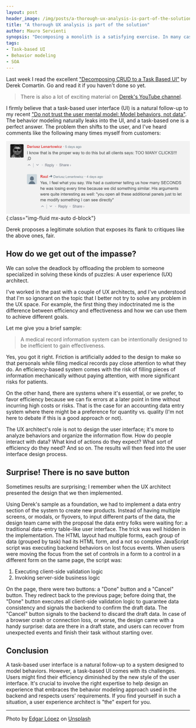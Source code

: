```yaml
---
layout: post
header_image: /img/posts/a-thorough-ux-analysis-is-part-of-the-solution/header.jpg
title: "A thorough UX analysis is part of the solution"
author: Mauro Servienti
synopsis: "Decomposing a monolith is a satisfying exercise. In many cases, the decomposition process leads to a task-based user interface with its set of issues. We should not try to address those using either technology or architecture. A UX analysis is the way."
tags:
- Task-based UI
- Behavior modeling
- SOA
---
```


Last week I read the excellent ["Decomposing CRUD to a Task Based UI"](https://codeopinion.com/decomposing-crud-to-a-task-based-ui/) by Derek Comartin. Go and read it if you haven't done so yet.

> There is also a lot of exciting material on [Derek's YouTube channel](https://www.youtube.com/channel/UC3RKA4vunFAfrfxiJhPEplw).

I firmly believe that a task-based user interface (UI) is a natural follow-up to my recent ["Do not trust the user mental model: Model behaviors, not data"](https://milestone.topics.it/2021/02/02/do-not-trust-the-user-mental-model.html). The behavior modeling naturally leaks into the UI, and a task-based one is a perfect answer. The problem then shifts to the user, and I've heard comments like the following many times myself from customers:

![Comment screenshot](/img/posts/a-thorough-ux-analysis-is-part-of-the-solution/comment-screenshot.png){:class="img-fluid mx-auto d-block"}

Derek proposes a legitimate solution that exposes its flank to critiques like the above ones, fair.

## How do we get out of the impasse?

We can solve the deadlock by offloading the problem to someone specialized in solving these kinds of puzzles: A user experience (UX) architect.

I've worked in the past with a couple of UX architects, and I've understood that I'm so ignorant on the topic that I better not try to solve any problem in the UX space. For example, the first thing they indoctrinated me is the difference between efficiency and effectiveness and how we can use them to achieve different goals.

Let me give you a brief sample:

> A medical record information system can be intentionally designed to be inefficient to gain effectiveness.

Yes, you got it right. Friction is artificially added to the design to make so that personals while filing medical records pay close attention to what they do. An efficiency-based system comes with the risk of filling pieces of information mechanically without paying attention, with more significant risks for patients.

On the other hand, there are systems where it's essential, or we prefer, to favor efficiency because we can fix errors at a later point in time without incurring high costs or risks. That is the case for an accounting data entry system where there might be a preference for quantity vs. quality (I'm not here to debate if this is a good approach or not).

The UX architect's role is not to design the user interface; it's more to analyze behaviors and organize the information flow. How do people interact with data? What kind of actions do they expect? What sort of efficiency do they need? And so on. The results will then feed into the user interface design process.

## Surprise! There is no save button

Sometimes results are surprising; I remember when the UX architect presented the design that we then implemented.

Using Derek's sample as a foundation, we had to implement a data entry section of the system to create new products. Instead of having multiple screens, or modals, or flyovers, to input different parts of the data, the design team came with the proposal the data entry folks were waiting for: a traditional data-entry table-like user interface. The trick was well hidden in the implementation. The HTML layout had multiple forms, each group of data (grouped by task) had its HTML form, and a not so complex JavaScript script was executing backend behaviors on lost focus events. When users were moving the focus from the set of controls in a form to a control in a different form on the same page, the script was:

1. Executing client-side validation logic
2. Invoking server-side business logic

On the page, there were two buttons: a "Done" button and a "Cancel" button. They redirect back to the previous page; before doing that, the "Done" button executes all client-side validation logic to guarantee data consistency and signals the backend to confirm the draft data. The "Cancel" button signals to the backend to discard the draft data. In case of a browser crash or connection loss, or worse, the design came with a handy surprise: data are there in a draft state, and users can recover from unexpected events and finish their task without starting over.

## Conclusion

A task-based user interface is a natural follow-up to a system designed to model behaviors. However, a task-based UI comes with its challenges. Users might find their efficiency diminished by the new style of the user interface. It's crucial to involve the right expertise to help design an experience that embraces the behavior modeling approach used in the backend and respects users' requirements. If you find yourself in such a situation, a user experience architect is "the" expert for you.

---

Photo by <a href="https://unsplash.com/@edgarlopezcoronado?utm_source=unsplash&utm_medium=referral&utm_content=creditCopyText">Edgar López</a> on <a href="https://unsplash.com/s/photos/strong?utm_source=unsplash&utm_medium=referral&utm_content=creditCopyText">Unsplash</a>

